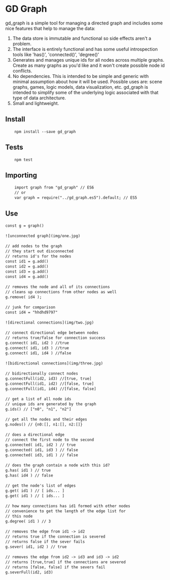 # GD Graph

gd_graph is a simple tool for managing a directed graph and includes some nice features that help to manage the data:

1. The data store is immutable and functional so side effects aren't a problem.
2. The interface is entirely functional and has some useful introspection tools like 'has()', 'connected()', 'degree()'
3. Generates and manages unique ids for all nodes across multiple graphs. Create as many graphs as you'd like and it won't create possible node id conflicts.
4. No dependencies. This is intended to be simple and generic with minimal assumption about how it will be used. Possible uses are: scene graphs, games, logic models, data visualization, etc. gd_graph is intended to simplify some of the underlying logic associated with that type of data architecture.
5. Small and lightweight.

## Install
```
    npm install --save gd_graph
```

## Tests
```
    npm test
```

##  Importing
```
    import graph from "gd_graph" // ES6
    // or
    var graph = require("../gd_graph.es5").default; // ES5
```

## Use
    const g = graph()

    ![unconnected graph](img/one.jpg)
    
    // add nodes to the graph
    // they start out disconnected
    // returns id's for the nodes
    const id1 = g.add()
    const id2 = g.add()
    const id3 = g.add()
    const id4 = g.add()

    // removes the node and all of its connections
    // cleans up connections from other nodes as well
    g.remove( id4 );
    
    // junk for comparison
    const id4 = "hhdhd9797"

    ![directional connections](img/two.jpg)

    // connect directional edge between nodes
    // returns true/false for connection success
    g.connect( id1, id2 ) //true
    g.connect( id1, id3 ) //true
    g.connect( id1, id4 ) //false

    ![bidirectional connections](img/three.jpg)

    // bidirectionally connect nodes
    g.connectFull(id2, id3) //[true, true]
    g.connectFull(id1, id2) //[false, true]
    g.connectFull(id1, id4) //[false, false]

    // get a list of all node ids
    // unique ids are generated by the graph
    g.ids() // ["n0", "n1", "n2"]

    // get all the nodes and their edges
    g.nodes() // {n0:[], n1:[], n2:[]}
    
    // does a directional edge
    // connect the first node to the second
    g.connected( id1, id2 ) // true
    g.connected( id1, id3 ) // false
    g.connected( id3, id1 ) // false
    
    // does the graph contain a node with this id?
    g.has( id1 ) // true
    g.has( id4 ) // false

    // get the node's list of edges
    g.get( id1 ) // [ ids... ]
    g.get( id1 ) // [ ids... ]

    // how many connections has id1 formed with other nodes
    // convenience to get the length of the edge list for
    // this node
    g.degree( id1 ) // 3

    // removes the edge from id1 -> id2
    // returns true if the connection is severed
    // returns false if the sever fails
    g.sever( id1, id2 ) // true

    // removes the edge from id2 -> id3 and id3 -> id2
    // returns [true,true] if the connections are severed
    // returns [false, false] if the severs fail
    g.severFull(id2, id3)
```